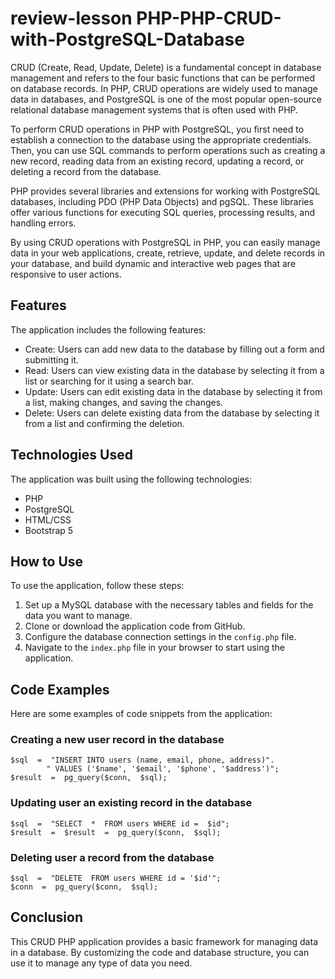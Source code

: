 # review-lesson PHP-PHP-CRUD-with-PostgreSQL-Database

CRUD (Create, Read, Update, Delete) is a fundamental concept in database management and refers to the four basic functions that can be performed on database records. In PHP, CRUD operations are widely used to manage data in databases, and PostgreSQL is one of the most popular open-source relational database management systems that is often used with PHP.

To perform CRUD operations in PHP with PostgreSQL, you first need to establish a connection to the database using the appropriate credentials. Then, you can use SQL commands to perform operations such as creating a new record, reading data from an existing record, updating a record, or deleting a record from the database.

PHP provides several libraries and extensions for working with PostgreSQL databases, including PDO (PHP Data Objects) and pgSQL. These libraries offer various functions for executing SQL queries, processing results, and handling errors.

By using CRUD operations with PostgreSQL in PHP, you can easily manage data in your web applications, create, retrieve, update, and delete records in your database, and build dynamic and interactive web pages that are responsive to user actions.


## Features

The application includes the following features:
+ Create: Users can add new data to the database by filling out a form and submitting it.
+ Read: Users can view existing data in the database by selecting it from a list or searching for it using a search bar.
+ Update: Users can edit existing data in the database by selecting it from a list, making changes, and saving the changes.
+ Delete: Users can delete existing data from the database by selecting it from a list and confirming the deletion.

## Technologies Used

The application was built using the following technologies:
 + PHP
 + PostgreSQL
 + HTML/CSS
 + Bootstrap 5

## How to Use

To use the application, follow these steps:

1.  Set up a MySQL database with the necessary tables and fields for the data you want to manage.
2.  Clone or download the application code from GitHub.
3.  Configure the database connection settings in the `config.php` file.
4.  Navigate to the `index.php` file in your browser to start using the application.

##  Code Examples

Here are some examples of code snippets from the application:
### Creating a new user record in the database

```
$sql  =  "INSERT INTO users (name, email, phone, address)".
		" VALUES ('$name', '$email', '$phone', '$address')";
$result  =  pg_query($conn,  $sql);
```

### Updating user an existing record in the database

```
$sql  =  "SELECT  *  FROM users WHERE id =  $id";
$result  =  $result  =  pg_query($conn,  $sql);
``` 

### Deleting user a record from the database

```
$sql  =  "DELETE  FROM users WHERE id = '$id'";
$conn  =  pg_query($conn,  $sql);
```

## Conclusion
This CRUD PHP application provides a basic framework for managing data in a database. By customizing the code and database structure, you can use it to manage any type of data you need.
